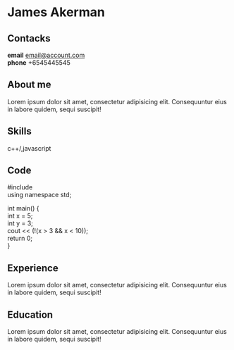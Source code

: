 # James Akerman
## Contacks 
**email** email@account.com  
**phone** +6545445545
## About me
Lorem ipsum dolor sit amet, consectetur adipisicing elit. Consequuntur eius in labore quidem, sequi suscipit!
## Skills
c++/,javascript
## Code
#include <iostream>  
using namespace std;  

int main() {  
  int x = 5;  
  int y = 3;  
  cout << (!(x > 3 && x < 10));  
  return 0;  
}
## Experience
Lorem ipsum dolor sit amet, consectetur adipisicing elit. Consequuntur eius in labore quidem, sequi suscipit!
## Education
Lorem ipsum dolor sit amet, consectetur adipisicing elit. Consequuntur eius in labore quidem, sequi suscipit!

